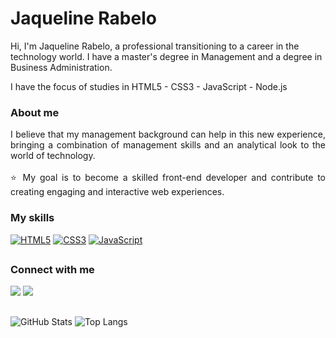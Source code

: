 # Jaqueline Rabelo

Hi, I'm Jaqueline Rabelo, a professional transitioning to a career in the technology world. I have a master's degree in Management and a degree in Business Administration.

I have the focus of studies in HTML5 - CSS3 - JavaScript - Node.js

### About me

<p align="justify">I believe that my management background can help in this new experience, bringing a combination of management skills and an analytical look to the world of technology.
<br>
<br>
⭐ My goal is to become a skilled front-end developer and contribute to creating engaging and interactive web experiences. 
</p>

### My skills
  
[![HTML5](https://img.shields.io/badge/HTML-000?style=for-the-badge&logo=html5&logoColor=30A3DC)](https://github.com/JaquelineRabelo/html-css)
[![CSS3](https://img.shields.io/badge/CSS3-000?style=for-the-badge&logo=css3&logoColor=E94D5F)](https://github.com/JaquelineRabelo/html-css)
[![JavaScript](https://img.shields.io/badge/JavaScript-000?style=for-the-badge&logo=javascript&logoColor=30A3DC)](https://github.com/JaquelineRabelo/javascript)
</div>

##

### Connect with me
<div> 
    <a href="https://www.linkedin.com/in/jaquelinerabelo/" target="_blank"><img src="https://img.shields.io/badge/-LinkedIn-%230077B5?style=for-the-badge&logo=linkedin&logoColor=white" target="_blank"></a>
    <a href = "mailto:jaqueline.raabelo@hotmail.com"><img src="https://img.shields.io/badge/-Gmail-%23333?style=for-the-badge&logo=gmail&logoColor=white" target="_blank"></a>
  
  
</div>

##
![GitHub Stats](https://github-readme-stats.vercel.app/api?username=JaquelineRabelo&theme=transparent&bg_color=000&border_color=30A3DC&show_icons=true&icon_color=30A3DC&title_color=E94D5F&text_color=FFF)
![Top Langs](https://github-readme-stats-git-masterrstaa-rickstaa.vercel.app/api/top-langs/?username=JaquelineRabelo&bg_color=000&border_color=30A3DC&title_color=E94D5F&text_color=FFF)


